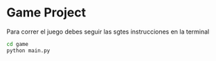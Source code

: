 # Game Project


Para correr el juego debes seguir las sgtes instrucciones en la terminal

``` sh
cd game
python main.py
```
